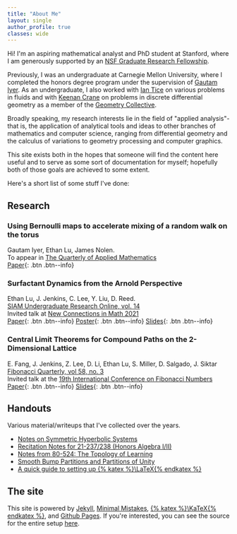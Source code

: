 ```yaml
---
title: "About Me"
layout: single
author_profile: true
classes: wide
---
```

Hi!
I'm an aspiring mathematical analyst and PhD student at Stanford, where I am generously supported by an [NSF Graduate Research Fellowship](https://www.nsfgrfp.org/).

Previously, I was an undergraduate at Carnegie Mellon University, where I completed the honors degree program under the supervision of [Gautam Iyer](https://www.math.cmu.edu/~gautam/sj/index.html).
As an undergraduate, I also worked with [Ian Tice](https://www.math.cmu.edu/~iantice/index.html) on various problems in fluids and with [Keenan Crane](https://www.cs.cmu.edu/~kmcrane/) on problems in discrete differential geometry as a member of the [Geometry Collective](http://geometry.cs.cmu.edu/).

Broadly speaking, my research interests lie in the field of "applied analysis"-that is, the application of analytical tools and ideas to other branches of mathematics and computer science, ranging from differential geometry and the calculus of variations to geometry processing and computer graphics.

This site exists both in the hopes that someone will find the content here useful and to serve as some sort of documentation for myself; hopefully both of those goals are achieved to some extent.

Here's a short list of some stuff I've done:
## Research
### Using Bernoulli maps to accelerate mixing of a random walk on the torus
Gautam Iyer, Ethan Lu, James Nolen.\
To appear in [The Quarterly of Applied Mathematics](https://www.ams.org/publications/journals/journalsframework/qam)\
[Paper](https://arxiv.org/abs/2303.03528){: .btn .btn--info}

### Surfactant Dynamics from the Arnold Perspective 
<!--![image-left](/assets/images/surfactants-thumb.png){: .align-left .img_drop}-->
Ethan Lu, J. Jenkins, C. Lee, Y. Liu, D. Reed.\
[SIAM Undergraduate Research Online, vol. 14](https://www.siam.org/publications/siuro/volume-14)\
Invited talk at [New Connections in Math 2021](https://math.duke.edu/research/research-grants/research-training-group/undergrad/undergrad-symposium21)\
[Paper](https://www.doi.org/10.1137/20S1378144){: .btn .btn--info}
[Poster](assets/surfactants.pdf){: .btn .btn--info}
[Slides](assets/SurfactantSlides.pdf){: .btn .btn--info}

### Central Limit Theorems for Compound Paths on the 2-Dimensional Lattice
E. Fang, J. Jenkins, Z. Lee, D. Li, Ethan Lu, S. Miller, D. Salgado, J. Siktar\
[Fibonacci Quarterly, vol 58, no. 3](http://ftp.math.utah.edu/pub/tex/bib/toc/fibquart.html)\
Invited talk at the [19th International Conference on Fibonacci Numbers](http://pmf.unsa.ba/fibonacci19/index.php)\
[Paper](https://arxiv.org/pdf/1906.10645.pdf){: .btn .btn--info}
[Slides](assets/ZeckendorfSlides.pdf){: .btn .btn--info}

## Handouts 
Various material/writeups that I've collected over the years.
- [Notes on Symmetric Hyperbolic Systems](assets/SymmetricHyperbolicNotes.pdf) 
- [Recitation Notes for 21-237/238 (Honors Algebra I/II)](assets/recitations.pdf) 
- [Notes from 80-524: The Topology of Learning](assets/TopoNotes.pdf) 
- [Smooth Bump Partitions and Partitions of Unity](assets/MSAnalysisSeminar.pdf) 
- [A quick guide to setting up {% katex %}\LaTeX{% endkatex %}](/LatexQuickStart/) 

## The site
This site is powered by [Jekyll](https://jekyllrb.com/), [Minimal Mistakes](https://mademistakes.com/work/minimal-mistakes-jekyll-theme/), [{% katex %}\KaTeX{% endkatex %}](https://katex.org/), and [Github Pages](https://pages.github.com/). 
If you're interested, you can see the source for the entire setup [here](https://github.com/elu00/elu00.github.io).
